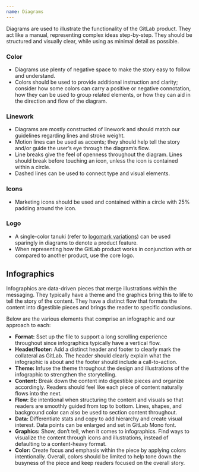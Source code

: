 ```yaml
---
name: Diagrams
---
```


Diagrams are used to illustrate the functionality of the GitLab product. They act like a manual, representing complex ideas step-by-step. They should be structured and visually clear, while using as minimal detail as possible.

### Color

- Diagrams use plenty of negative space to make the story easy to follow and understand.
- Colors should be used to provide additional instruction and clarity; consider how some colors can carry a positive or negative connotation, how they can be used to group related elements, or how they can aid in the direction and flow of the diagram.

### Linework

- Diagrams are mostly constructed of linework and should match our guidelines regarding lines and stroke weight.
- Motion lines can be used as accents; they should help tell the story and/or guide the user’s eye through the diagram’s flow.
- Line breaks give the feel of openness throughout the diagram. Lines should break before touching an icon, unless the icon is contained within a circle.
- Dashed lines can be used to connect type and visual elements.

### Icons

- Marketing icons should be used and contained within a circle with 25% padding around the icon.

### Logo

- A single-color tanuki (refer to [logomark variations](/brand-logo/logomark#variations)) can be used sparingly in diagrams to denote a product feature.
- When representing how the GitLab product works in conjunction with or compared to another product, use the core logo.

<figure-img alt="A light and dark background version of a diagram" label="Diagram sample" src="/img/brand/diagram-example.svg"></figure-img>

## Infographics

Infographics are data-driven pieces that merge illustrations within the messaging. They typically have a theme and the graphics bring this to life to tell the story of the content. They have a distinct flow that formats the content into digestible pieces and brings the reader to specific conclusions.

Below are the various elements that comprise an infographic and our approach to each:

- **Format:** Sset up the file to support a long scrolling experience throughout since infographics typically have a vertical flow. 
- **Header/footer:** Add a distinct header and footer to clearly mark the collateral as GitLab. The header should clearly explain what the infographic is about and the footer should include a call-to-action.
- **Theme:** Infuse the theme throughout the design and illustrations of the infographic to strengthen the storytelling. 
- **Content:** Break down the content into digestible pieces and organize accordingly. Readers should feel like each piece of content naturally flows into the next.
- **Flow:** Be intentional when structuring the content and visuals so that readers are smoothly guided from top to bottom. Lines, shapes, and background color can also be used to section content throughout.
- **Data:** Differentiate stats and copy to add hierarchy and create visual interest. Data points can be enlarged and set in GitLab Mono font. 
- **Graphics:** Show, don’t tell, when it comes to infographics. Find ways to visualize the content through icons and illustrations, instead of defaulting to a content-heavy format.
- **Color:** Create focus and emphasis within the piece by applying colors intentionally. Overall, colors should be limited to help tone down the busyness of the piece and keep readers focused on the overall story.


